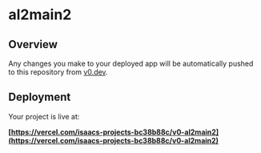 # al2main2

## Overview
Any changes you make to your deployed app will be automatically pushed to this repository from [v0.dev](https://v0.dev).

## Deployment

Your project is live at:

**[https://vercel.com/isaacs-projects-bc38b88c/v0-al2main2](https://vercel.com/isaacs-projects-bc38b88c/v0-al2main2)**

